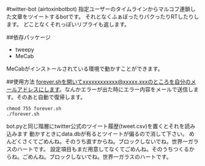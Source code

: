 #twitter-bot (airtoxinbotbot)
指定ユーザーのタイムラインからマルコフ連鎖した文章をツイートするbotです。
それとなくふぁぼったりパクったりRTしたりします。
どことなくそれっぽいリプライも返します。

##依存パッケージ
+ tweepy
+ MeCab

MeCabがインストールされている環境で動かすことができます。

##使用方法
forever.shを開いてxxxxxxxxxxxx@xxxxx.xxxのところを自分のメールアドレスにします。なんかエラーが出た時にエラー内容をメールで送信します。そのあと自動で復帰します。

```
chmod 755 forever.sh
./forever.sh
```

bot.pyと同じ階層にtwitter公式のツイート履歴(tweet.csv)を置くとそれを読み込みます
動かすときにdata.dbが有るとツイートが偏るので消して下さい。
めんどくさくてごめんね。そのうち直すからね。ブロックしないでね。世界一ガラスのハートです。
設定項目もまだ用意してなくてごめんね。そのうちつくるからね。ごめんね。ブロックしないでね。世界一ガラスのハートです。